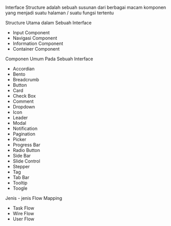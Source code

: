 Interface Structure adalah sebuah susunan dari berbagai macam komponen yang menjadi suatu halaman / suatu fungsi tertentu

Structure Utama dalam Sebuah Interface
- Input Component
- Navigasi Component
- Information Component
- Container Component

Componen Umum Pada Sebuah Interface
- Accordian
- Bento
- Breadcrumb
- Button
- Card
- Check Box
- Comment
- Dropdown
- Icon
- Leader
- Modal
- Notification
- Pagination
- Picker
- Progress Bar
- Radio Button
- Side Bar
- Slide Control
- Stepper
- Tag
- Tab Bar
- Tooltip
- Toogle

Jenis - jenis Flow Mapping
- Task Flow
- Wire Flow
- User Flow